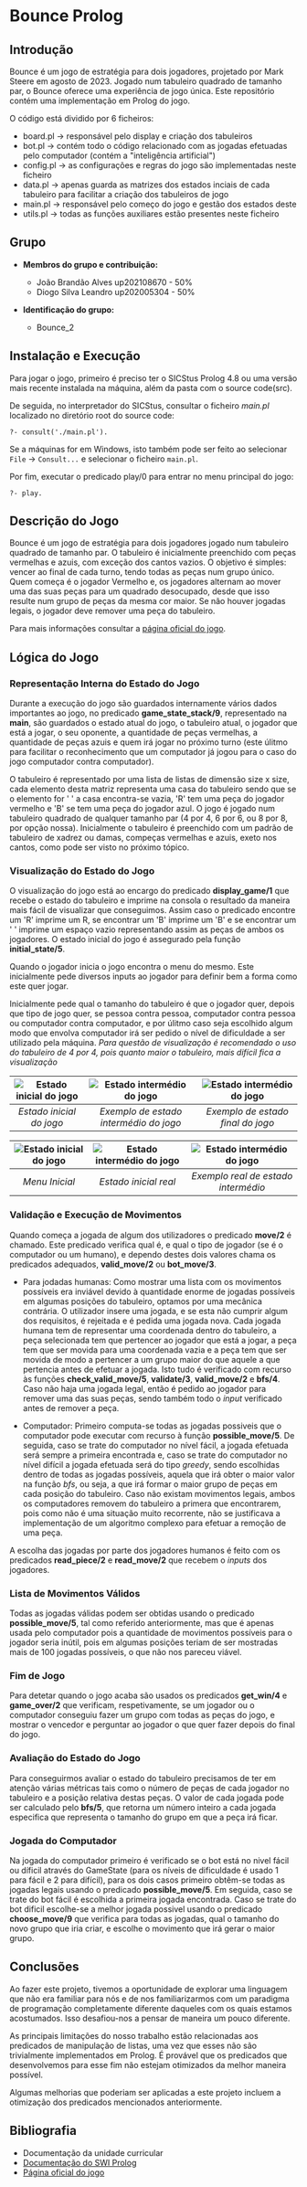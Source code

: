 # Bounce Prolog

## Introdução
Bounce é um jogo de estratégia para dois jogadores, projetado por Mark Steere em agosto de 2023. Jogado num tabuleiro quadrado de tamanho par, o Bounce oferece uma experiência de jogo única. Este repositório contém uma implementação em Prolog do jogo.

O código está dividido por 6 ficheiros: 
- board.pl -> responsável pelo display e criação dos tabuleiros
- bot.pl -> contém todo o código relacionado com as jogadas efetuadas pelo computador (contém a "inteligência artificial")
- config.pl -> as configurações e regras do jogo são implementadas neste ficheiro
- data.pl -> apenas guarda as matrizes dos estados inciais de cada tabuleiro para facilitar a criação dos tabuleiros de jogo
- main.pl -> responsável pelo começo do jogo e gestão dos estados deste
- utils.pl -> todas as funções auxiliares estão presentes neste ficheiro

## Grupo
- **Membros do grupo e contribuição:**
  - João Brandão Alves up202108670 - 50%
  - Diogo Silva Leandro up202005304 - 50%

- **Identificação do grupo:**
  - Bounce_2

## Instalação e Execução
Para jogar o jogo, primeiro é preciso ter o SICStus Prolog 4.8 ou uma versão mais recente instalada na máquina, além da pasta com o source code(src).

De seguida, no interpretador do SICStus, consultar o ficheiro *main.pl* localizado no diretório root do source code:

```
?- consult('./main.pl').
```

Se a máquinas for em Windows, isto também pode ser feito ao selecionar `File` -> `Consult...` e selecionar o ficheiro `main.pl`.

Por fim, executar o predicado play/0 para entrar no menu principal do jogo:

```
?- play.
```

## Descrição do Jogo
Bounce é um jogo de estratégia para dois jogadores jogado num tabuleiro quadrado de tamanho par. O tabuleiro é inicialmente preenchido com peças vermelhas e azuis, com exceção dos cantos vazios.
O objetivo é simples: vencer ao final de cada turno, tendo todas as peças num grupo único.
Quem começa é o jogador Vermelho e, os jogadores alternam ao mover uma das suas peças para um quadrado desocupado, desde que isso resulte num grupo de peças da mesma cor maior. Se não houver jogadas legais, o jogador deve remover uma peça do tabuleiro.

Para mais informações consultar a [página oficial do jogo](chrome-extension://efaidnbmnnnibpcajpcglclefindmkaj/https://marksteeregames.com/Bounce_rules.pdf).

## Lógica do Jogo

### Representação Interna do Estado do Jogo
Durante a execução do jogo são guardados internamente vários dados importantes ao jogo, no predicado **game_state_stack/9**, representado na **main**, são guardados o estado atual do jogo, o tabuleiro atual, o jogador que está a jogar, o seu oponente, a quantidade de peças vermelhas, a quantidade de peças azuis e quem irá jogar no próximo turno (este úlitmo para facilitar o reconhecimento que um computador já jogou para o caso do jogo computador contra computador).


O tabuleiro é representado por uma lista de listas de dimensão size x size, cada elemento desta matriz representa uma casa do tabuleiro sendo que se o elemento for ' ' a casa encontra-se vazia, 'R' tem uma peça do jogador vermelho e 'B' se tem uma peça do jogador azul.
O jogo é jogado num tabuleiro quadrado de qualquer tamanho par (4 por 4, 6 por 6, ou 8 por 8, por opção nossa). Inicialmente o tabuleiro é preenchido com um padrão de tabuleiro de xadrez ou damas, compeças vermelhas e azuis, exeto nos cantos, como pode ser visto no próximo tópico.

### Visualização do Estado do Jogo

O visualização do jogo está ao encargo do predicado **display_game/1** que recebe o estado do tabuleiro e imprime na consola o resultado da maneira mais fácil de visualizar que conseguimos. Assim caso o predicado encontre um 'R' imprime um R, se encontrar um 'B' imprime um 'B' e se encontrar um ' ' imprime um espaço vazio representando assim as peças de ambos os jogadores. O estado inicial do jogo é assegurado pela função **initial_state/5**.

Quando o jogador inicia o jogo encontra o menu do mesmo. Este inicialmente pede diversos inputs ao jogador para definir bem a forma como este quer jogar.

Inicialmente pede qual o tamanho do tabuleiro é que o jogador quer, depois que tipo de jogo quer, se pessoa contra pessoa, computador contra pessoa ou computador contra computador, e por úlitmo caso seja escolhido algum modo que envolva computador irá ser pedido o nível de dificuldade a ser utilizado pela máquina.
*Para questão de visualização é recomendado o uso do tabuleiro de 4 por 4, pois quanto maior o tabuleiro, mais difícil fica a visualização*


| ![Estado inicial do jogo](images/image.png) | ![Estado intermédio do jogo](images/image-1.png) | ![Estado intermédio do jogo](images/image-2.png) |
|:--:|:--:|:--:|
| *Estado inicial do jogo* | *Exemplo de estado intermédio do jogo* | *Exemplo de estado final do jogo* |

| ![Estado inicial do jogo](images/image-3.png) | ![Estado intermédio do jogo](images/image-4.png) | ![Estado intermédio do jogo](images/image-5.png) |
|:--:|:--:|:--:|
| *Menu Inicial* | *Estado inicial real* | *Exemplo real de estado intermédio* |

### Validação e Execução de Movimentos 
Quando começa a jogada de algum dos utilizadores o predicado **move/2** é chamado. Este predicado verifica qual é, e qual o tipo de jogador (se é o computador ou um humano), e dependo destes dois valores chama os predicados adequados, **valid_move/2** ou **bot_move/3**.

- Para jodadas humanas: Como mostrar uma lista com os movimentos possíveis era inviável devido à quantidade enorme de jogadas possíveis em algumas posições do tabuleiro, optamos por uma mecânica contrária. O utilizador insere uma jogada, e se esta não cumprir algum dos requisitos, é rejeitada e é pedida uma jogada nova. Cada jogada humana tem de representar uma coordenada dentro do tabuleiro, a peça selecionada tem que pertencer ao jogador que está a jogar, a peça tem que ser movida para uma coordenada vazia e a peça tem que ser movida de modo a pertencer a um grupo maior do que aquele a que pertencia antes de efetuar a jogada. Isto tudo é verificado com recurso às funções **check_valid_move/5**, **validate/3**, **valid_move/2** e **bfs/4**. Caso não haja uma jogada legal, então é pedido ao jogador para remover uma das suas peças, sendo também todo o *input* verificado antes de remover a peça.

- Computador: Primeiro computa-se todas as jogadas possiveis que o computador pode executar com recurso à função **possible_move/5**. De seguida, caso se trate do computador no nível fácil, a jogada efetuada será sempre a primeira encontrada e, caso se trate do computador no nível difícil a jogada efetuada será do tipo *greedy*, sendo escolhidas dentro de todas as jogadas possíveis, aquela que irá obter o maior valor na função *bfs*, ou seja, a que irá formar o maior grupo de peças em cada posição do tabuleiro. Caso não existam movimentos legais, ambos os computadores removem do tabuleiro a primera que encontrarem, pois como não é uma situação muito recorrente, não se justificava a implementação de um algoritmo complexo para efetuar a remoção de uma peça.

A escolha das jogadas por parte dos jogadores humanos é feito com os predicados **read_piece/2** e **read_move/2** que recebem o *inputs* dos jogadores.

### Lista de Movimentos Válidos
Todas as jogadas válidas podem ser obtidas usando o predicado **possible_move/5**, tal como referido anteriormente, mas que é apenas usada pelo computador pois a quantidade de movimentos possíveis para o jogador seria inútil, pois em algumas posições teriam de ser mostradas mais de 100 jogadas possíveis, o que não nos pareceu viável.

### Fim de Jogo
Para detetar quando o jogo acaba são usados os predicados **get_win/4** e **game_over/2** que verificam, respetivamente, se um jogador ou o computador conseguiu fazer um grupo com todas as peças do jogo, e mostrar o vencedor e perguntar ao jogador o que quer fazer depois do final do jogo.

### Avaliação do Estado do Jogo
Para conseguirmos avaliar o estado do tabuleiro precisamos de ter em atenção várias métricas tais como o número de peças de cada jogador no tabuleiro e a posição relativa destas peças. O valor de cada jogada pode ser calculado pelo **bfs/5**, que retorna um número inteiro a cada jogada especifica que representa o tamanho do grupo em que a peça irá ficar.

### Jogada do Computador
Na jogada do computador primeiro é verificado se o bot está no nivel fácil ou díficil através do GameState (para os níveis de dificuldade é usado 1 para fácil e 2 para difícil), para os dois casos primeiro obtêm-se todas as jogadas legais usando o predicado **possible_move/5**. Em seguida, caso se trate do bot fácil é escolhida a primeira jogada encontrada. Caso se trate do bot dificil escolhe-se a melhor jogada possivel usando o predicado **choose_move/9** que verifica para todas as jogadas, qual o tamanho do novo grupo que iria criar, e escolhe o movimento que irá gerar o maior grupo.

## Conclusões
Ao fazer este projeto, tivemos a oportunidade de explorar uma linguagem que não era familiar para nós e de nos familiarizarmos com um paradigma de programação completamente diferente daqueles com os quais estamos acostumados. Isso desafiou-nos a pensar de maneira um pouco diferente.

As principais limitações do nosso trabalho estão relacionadas aos predicados de manipulação de listas, uma vez que esses não são trivialmente implementados em Prolog. É provável que os predicados que desenvolvemos para esse fim não estejam otimizados da melhor maneira possível.

Algumas melhorias que poderiam ser aplicadas a este projeto incluem a otimização dos predicados mencionados anteriormente.

## Bibliografia
- Documentação da unidade curricular
- [Documentação do SWI Prolog](https://www.swi-prolog.org/)
- [Página oficial do jogo](chrome-extension://efaidnbmnnnibpcajpcglclefindmkaj/https://marksteeregames.com/Bounce_rules.pdf)